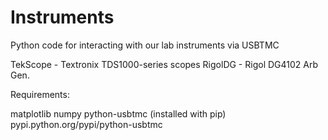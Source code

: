 Instruments
========

Python code for interacting with our lab instruments via USBTMC

TekScope - Textronix TDS1000-series scopes
RigolDG - Rigol DG4102 Arb Gen.

Requirements:

matplotlib
numpy
python-usbtmc (installed with pip)
pypi.python.org/pypi/python-usbtmc


